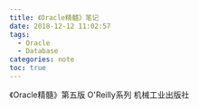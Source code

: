 ```yaml
---
title: 《Oracle精髓》笔记
date: 2018-12-12 11:02:57
tags:
  - Oracle
  - Database
categories: note
toc: true
---
```


<!-- toc -->
《Oracle精髓》第五版 O'Reilly系列 机械工业出版社

<!--more-->